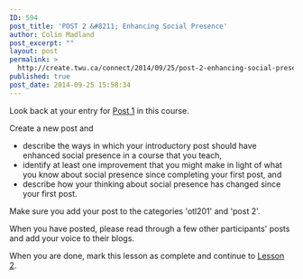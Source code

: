 ```yaml
---
ID: 594
post_title: 'POST 2 &#8211; Enhancing Social Presence'
author: Colin Madland
post_excerpt: ""
layout: post
permalink: >
  http://create.twu.ca/connect/2014/09/25/post-2-enhancing-social-presence/
published: true
post_date: 2014-09-25 15:58:34
---
```

Look back at your entry for <a title="POST 1 – Getting Started" href="http://courses.olblogs.tru.ca/facdev/topic/post-1-getting-started/"  rel="noopener noreferrer">Post 1</a> in this course.

Create a new post and
<ul>
	<li>describe the ways in which your introductory post should have enhanced social presence in a course that you teach,</li>
	<li>identify at least one improvement that you might make in light of what you know about social presence since completing your first post, and</li>
	<li>describe how your thinking about social presence has changed since your first post.</li>
</ul>
Make sure you add your post to the categories 'otl201' and 'post 2'.

When you have posted, please read through a few other participants' posts and add your voice to their blogs.

When you are done, mark this lesson as complete and continue to <a title="Lesson 2" href="http://courses.olblogs.tru.ca/facdev/lessons/lesson-2-2/">Lesson 2</a>.